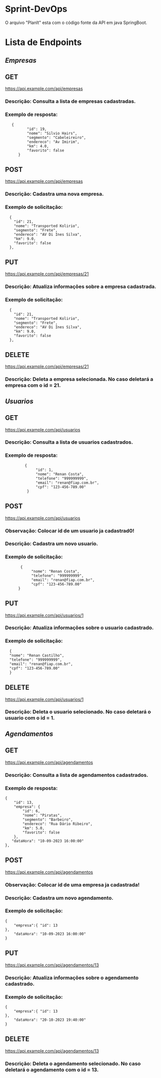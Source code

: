 # Sprint-DevOps

O arquivo "PlanIt" esta com o código fonte da API em java SpringBoot.


# Lista de Endpoints
## ***Empresas***
## GET 
https://api.example.com/api/empresas
### Descrição: Consulta a lista de empresas cadastradas.
### Exemplo de resposta:
          
       {
              "id": 19,
              "nome": "Silvio Hairs",
              "segmento": "Cabeleireiro",
              "endereco": "Av Imirim",
              "km": 4.0,
              "favorito": false
          }

## POST
https://api.example.com/api/empresas 
### Descrição: Cadastra uma nova empresa.
### Exemplo de solicitação:

      {
        "id": 21,
        "nome": "Transported Kolirio",
        "segmento": "Frete",
        "endereco": "AV Di Ines Silva",
        "km": 9.0,
        "favorito": false
      },


## PUT 
https://api.example.com/api/empresas/21
### Descrição: Atualiza informações sobre a empresa cadastrada.
### Exemplo de solicitação:

      {
        "id": 21,
        "nome": "Transported Kolirio",
        "segmento": "Frete",
        "endereco": "AV Di Ines Silva",
        "km": 9.0,
        "favorito": false
      },


## DELETE 
https://api.example.com/api/empresas/21
### Descrição: Deleta a empresa selecionada. No caso deletará a empresa com o id = 21.
## ***Usuarios***
## GET 
https://api.example.com/api/usuarios
### Descrição: Consulta a lista de usuarios cadastrados. 
### Exemplo de resposta:
          
             {
                  "id": 1,
                  "nome": "Renan Costa",
                  "telefone": "999999999",
                  "email": "renan@fiap.com.br",
                  "cpf": "123-456-789.00"
              }

## POST
https://api.example.com/api/usuarios
### Observação: Colocar id de um usuario ja cadastrad0!
### Descrição: Cadastra um novo usuario.
### Exemplo de solicitação:

           {
                "nome": "Renan Costa",
                "telefone": "999999999",
                "email": "renan@fiap.com.br",
                "cpf": "123-456-789.00"
          }


## PUT 
https://api.example.com/api/usuarios/1
### Descrição: Atualiza informações sobre o usuario cadastrado.
### Exemplo de solicitação:
      {
      "nome": "Renan Castilho",
      "telefone": "999999999",
      "email": "renan@fiap.com.br",
      "cpf": "123-456-789.00"
      }


## DELETE 
https://api.example.com/api/usuarios/1 
### Descrição: Deleta o usuario selecionado. No caso deletará o usuario com o id = 1.

## ***Agendamentos***
## GET 
https://api.example.com/api/agendamentos
### Descrição: Consulta a lista de agendamentos cadastrados. 
### Exemplo de resposta:
          
    {
        "id": 13,
        "empresa": {
            "id": 6,
            "nome": "Piratas",
            "segmento": "Barbeiro",
            "endereco": "Rua Dário Ribeiro",
            "km": 5.0,
            "favorito": false
        },
       "dataHora": "10-09-2023 16:00:00"
    },

## POST
https://api.example.com/api/agendamentos
### Observação: Colocar id de uma empresa ja cadastrada!
### Descrição: Cadastra um novo agendamento.
### Exemplo de solicitação:

    {
        "empresa":{ "id": 13
    },
        "dataHora": "10-09-2023 16:00:00"
    }


## PUT 
https://api.example.com/api/agendamentos/13
### Descrição: Atualiza informações sobre o agendamento cadastrado.
### Exemplo de solicitação:

    {
        "empresa":{ "id": 13
    },
        "dataHora": "20-10-2023 19:40:00"
    }


## DELETE 
https://api.example.com/api/agendamentos/13 
### Descrição: Deleta o agendamento selecionado. No caso deletará o agendamento com o id = 13.

